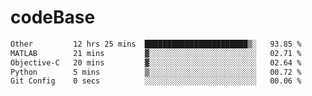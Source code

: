 # codeBase
<!--START_SECTION:waka-->

```txt
Other         12 hrs 25 mins  ███████████████████████▒░   93.85 %
MATLAB        21 mins         ▓░░░░░░░░░░░░░░░░░░░░░░░░   02.71 %
Objective-C   20 mins         ▓░░░░░░░░░░░░░░░░░░░░░░░░   02.64 %
Python        5 mins          ▒░░░░░░░░░░░░░░░░░░░░░░░░   00.72 %
Git Config    0 secs          ░░░░░░░░░░░░░░░░░░░░░░░░░   00.06 %
```

<!--END_SECTION:waka-->
